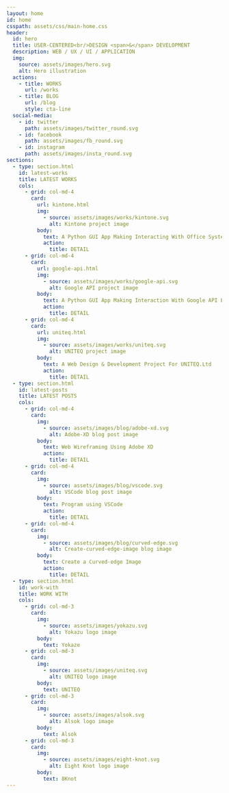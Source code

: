 ```yaml
---
layout: home
id: home
csspath: assets/css/main-home.css
header:
  id: hero
  title: USER-CENTERED<br/>DESIGN <span>&</span> DEVELOPMENT
  description: WEB / UX / UI / APPLICATION
  img:
    source: assets/images/hero.svg
    alt: Hero illustration
  actions:
    - title: WORKS
      url: /works
    - title: BLOG
      url: /blog
      style: cta-line
  social-media:
    - id: twitter
      path: assets/images/twitter_round.svg
    - id: facebook
      path: assets/images/fb_round.svg
    - id: instagram
      path: assets/images/insta_round.svg
sections:
  - type: section.html
    id: latest-works
    title: LATEST WORKS
    cols:
      - grid: col-md-4
        card:
          url: kintone.html
          img:
            - source: assets/images/works/kintone.svg
              alt: Kintone project image
          body:
            text: A Python GUI App Making Interacting With Office System Easier
            action:
              title: DETAIL
      - grid: col-md-4
        card:
          url: google-api.html
          img:
            - source: assets/images/works/google-api.svg
              alt: Google API project image
          body:
            text: A Python GUI App Making Interaction With Google API Easier
            action:
              title: DETAIL
      - grid: col-md-4
        card:
          url: uniteq.html
          img:
            - source: assets/images/works/uniteq.svg
              alt: UNITEQ project image
          body:
            text: A Web Design & Development Project For UNITEQ.Ltd
            action:
              title: DETAIL
  - type: section.html
    id: latest-posts
    title: LATEST POSTS
    cols:
      - grid: col-md-4
        card:
          img:
            - source: assets/images/blog/adobe-xd.svg
              alt: Adobe-XD blog post image
          body:
            text: Web Wireframing Using Adobe XD
            action:
              title: DETAIL
      - grid: col-md-4
        card:
          img:
            - source: assets/images/blog/vscode.svg
              alt: VSCode blog post image
          body:
            text: Program using VSCode
            action:
              title: DETAIL
      - grid: col-md-4
        card:
          img:
            - source: assets/images/blog/curved-edge.svg
              alt: Create-curved-edge-image blog image
          body:
            text: Create a Curved-edge Image
            action:
              title: DETAIL
  - type: section.html
    id: work-with
    title: WORK WITH
    cols:
      - grid: col-md-3
        card:
          img:
            - source: assets/images/yokazu.svg
              alt: Yokazu logo image
          body:
            text: Yokaze
      - grid: col-md-3
        card:
          img:
            - source: assets/images/uniteq.svg
              alt: UNITEQ logo image
          body:
            text: UNITEQ
      - grid: col-md-3
        card:
          img:
            - source: assets/images/alsok.svg
              alt: Alsok logo image
          body:
            text: Alsok
      - grid: col-md-3
        card:
          img:
            - source: assets/images/eight-knot.svg
              alt: Eight Knot logo image
          body:
            text: 8Knot
---
```



